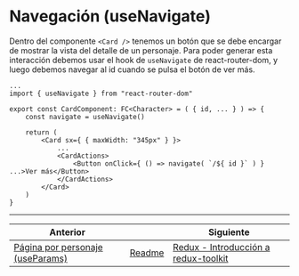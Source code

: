 # Navegación (useNavigate)

Dentro del componente `<Card />` tenemos un botón que se debe encargar de mostrar la vista del detalle de un personaje. Para poder generar esta interacción debemos usar el hook de `useNavigate` de react-router-dom, y luego debemos navegar al id cuando se pulsa el botón de ver más.

```tsx
...
import { useNavigate } from "react-router-dom"

export const CardComponent: FC<Character> = ( { id, ... } ) => {
    const navigate = useNavigate()

    return (
        <Card sx={ { maxWidth: "345px" } }>
            ...
            <CardActions>
                <Button onClick={ () => navigate( `/${ id }` ) } ...>Ver más</Button>
            </CardActions>
        </Card>
    )
}
```

___

| Anterior                                                                  |                        | Siguiente                                                                           |
| ------------------------------------------------------------------------- | ---------------------- | ----------------------------------------------------------------------------------- |
| [Página por personaje (useParams)](./P10T1_Pagina_Personaje_useParams.md) | [Readme](../README.md) | [Redux - Introducción a redux-toolkit](./P12T1_Redux_Introduccion_redux-toolkit.md) |
